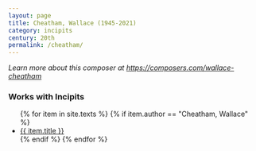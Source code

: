 ```yaml
---
layout: page
title: Cheatham, Wallace (1945-2021)
category: incipits
century: 20th
permalink: /cheatham/
---
```


*Learn more about this composer at <a href="https://composers.com/wallace-cheatham" target="_blank">https://composers.com/wallace-cheatham</a>*
<br/>

### Works with Incipits
<ul class="texts">
    {% for item in site.texts %}
      {% if item.author == "Cheatham, Wallace" %}
          <li class="text-title">
          <a href="{{ site.baseurl }}{{ item.url }}">
        {{ item.title }}
              </a>
    </li>
      {% endif %}
    {% endfor %}
</ul>
